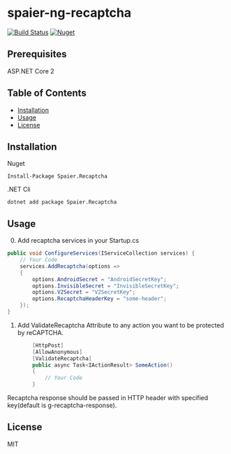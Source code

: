 # spaier-ng-recaptcha
[![Build Status](https://travis-ci.org/Spaier/Spaier.Recaptcha.svg?branch=master)](https://travis-ci.org/Spaier/Spaier.Recaptcha)
[![Nuget](https://img.shields.io/nuget/v/Spaier.Recaptcha.svg)](https://www.nuget.org/packages/Spaier.Recaptcha)
## Prerequisites

ASP.NET Core 2

## Table of Contents

* [Installation](#installation)
* [Usage](#usage)
* [License](#license)

## Installation

Nuget
```
Install-Package Spaier.Recaptcha
```

.NET Cli
```
dotnet add package Spaier.Recaptcha
```

## Usage

0. Add recaptcha services in your Startup.cs
```cs
public void ConfigureServices(IServiceCollection services) {
    // Your Code
    services.AddRecaptcha(options =>
    {
        options.AndroidSecret = "AndroidSecretKey";
        options.InvisibleSecret = "InvisibleSecretKey";
        options.V2Secret = "V2SecretKey";
        options.RecaptchaHeaderKey = "some-header";
    });
}
```

1. Add ValidateRecaptcha Attribute to any action you want to be protected by reCAPTCHA.
```cs
        [HttpPost]
        [AllowAnonymous]
        [ValidateRecaptcha]
        public async Task<IActionResult> SomeAction()
        {
            // Your Code
        }
```

Recaptcha response should be passed in HTTP header with specified key(default is g-recaptcha-response).

## License

MIT
